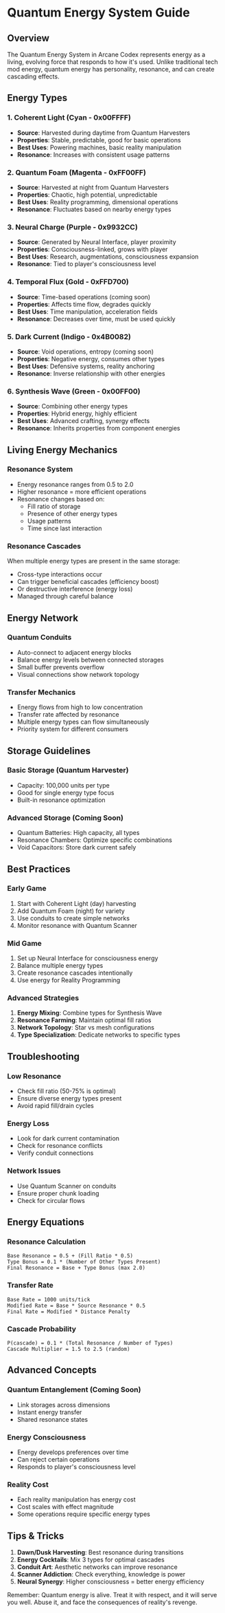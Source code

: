 # Quantum Energy System Guide

## Overview
The Quantum Energy System in Arcane Codex represents energy as a living, evolving force that responds to how it's used. Unlike traditional tech mod energy, quantum energy has personality, resonance, and can create cascading effects.

## Energy Types

### 1. Coherent Light (Cyan - 0x00FFFF)
- **Source**: Harvested during daytime from Quantum Harvesters
- **Properties**: Stable, predictable, good for basic operations
- **Best Uses**: Powering machines, basic reality manipulation
- **Resonance**: Increases with consistent usage patterns

### 2. Quantum Foam (Magenta - 0xFF00FF)
- **Source**: Harvested at night from Quantum Harvesters
- **Properties**: Chaotic, high potential, unpredictable
- **Best Uses**: Reality programming, dimensional operations
- **Resonance**: Fluctuates based on nearby energy types

### 3. Neural Charge (Purple - 0x9932CC)
- **Source**: Generated by Neural Interface, player proximity
- **Properties**: Consciousness-linked, grows with player
- **Best Uses**: Research, augmentations, consciousness expansion
- **Resonance**: Tied to player's consciousness level

### 4. Temporal Flux (Gold - 0xFFD700)
- **Source**: Time-based operations (coming soon)
- **Properties**: Affects time flow, degrades quickly
- **Best Uses**: Time manipulation, acceleration fields
- **Resonance**: Decreases over time, must be used quickly

### 5. Dark Current (Indigo - 0x4B0082)
- **Source**: Void operations, entropy (coming soon)
- **Properties**: Negative energy, consumes other types
- **Best Uses**: Defensive systems, reality anchoring
- **Resonance**: Inverse relationship with other energies

### 6. Synthesis Wave (Green - 0x00FF00)
- **Source**: Combining other energy types
- **Properties**: Hybrid energy, highly efficient
- **Best Uses**: Advanced crafting, synergy effects
- **Resonance**: Inherits properties from component energies

## Living Energy Mechanics

### Resonance System
- Energy resonance ranges from 0.5 to 2.0
- Higher resonance = more efficient operations
- Resonance changes based on:
  - Fill ratio of storage
  - Presence of other energy types
  - Usage patterns
  - Time since last interaction

### Resonance Cascades
When multiple energy types are present in the same storage:
- Cross-type interactions occur
- Can trigger beneficial cascades (efficiency boost)
- Or destructive interference (energy loss)
- Managed through careful balance

## Energy Network

### Quantum Conduits
- Auto-connect to adjacent energy blocks
- Balance energy levels between connected storages
- Small buffer prevents overflow
- Visual connections show network topology

### Transfer Mechanics
- Energy flows from high to low concentration
- Transfer rate affected by resonance
- Multiple energy types can flow simultaneously
- Priority system for different consumers

## Storage Guidelines

### Basic Storage (Quantum Harvester)
- Capacity: 100,000 units per type
- Good for single energy type focus
- Built-in resonance optimization

### Advanced Storage (Coming Soon)
- Quantum Batteries: High capacity, all types
- Resonance Chambers: Optimize specific combinations
- Void Capacitors: Store dark current safely

## Best Practices

### Early Game
1. Start with Coherent Light (day) harvesting
2. Add Quantum Foam (night) for variety
3. Use conduits to create simple networks
4. Monitor resonance with Quantum Scanner

### Mid Game
1. Set up Neural Interface for consciousness energy
2. Balance multiple energy types
3. Create resonance cascades intentionally
4. Use energy for Reality Programming

### Advanced Strategies
1. **Energy Mixing**: Combine types for Synthesis Wave
2. **Resonance Farming**: Maintain optimal fill ratios
3. **Network Topology**: Star vs mesh configurations
4. **Type Specialization**: Dedicate networks to specific types

## Troubleshooting

### Low Resonance
- Check fill ratio (50-75% is optimal)
- Ensure diverse energy types present
- Avoid rapid fill/drain cycles

### Energy Loss
- Look for dark current contamination
- Check for resonance conflicts
- Verify conduit connections

### Network Issues
- Use Quantum Scanner on conduits
- Ensure proper chunk loading
- Check for circular flows

## Energy Equations

### Resonance Calculation
```
Base Resonance = 0.5 + (Fill Ratio * 0.5)
Type Bonus = 0.1 * (Number of Other Types Present)
Final Resonance = Base + Type Bonus (max 2.0)
```

### Transfer Rate
```
Base Rate = 1000 units/tick
Modified Rate = Base * Source Resonance * 0.5
Final Rate = Modified * Distance Penalty
```

### Cascade Probability
```
P(cascade) = 0.1 * (Total Resonance / Number of Types)
Cascade Multiplier = 1.5 to 2.5 (random)
```

## Advanced Concepts

### Quantum Entanglement (Coming Soon)
- Link storages across dimensions
- Instant energy transfer
- Shared resonance states

### Energy Consciousness
- Energy develops preferences over time
- Can reject certain operations
- Responds to player's consciousness level

### Reality Cost
- Each reality manipulation has energy cost
- Cost scales with effect magnitude
- Some operations require specific energy types

## Tips & Tricks

1. **Dawn/Dusk Harvesting**: Best resonance during transitions
2. **Energy Cocktails**: Mix 3 types for optimal cascades
3. **Conduit Art**: Aesthetic networks can improve resonance
4. **Scanner Addiction**: Check everything, knowledge is power
5. **Neural Synergy**: Higher consciousness = better energy efficiency

Remember: Quantum energy is alive. Treat it with respect, and it will serve you well. Abuse it, and face the consequences of reality's revenge.